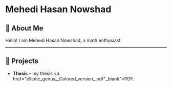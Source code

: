 # Mehedi Hasan Nowshad

## 📖 About Me
Hello! I am Mehedi Hasan Nowshad, a math enthusiast.

---

## 📂 Projects
- **Thesis** – my thesis <a href="elliptic_genus__Colored_version_.pdf"_blank">PDF.</a>
